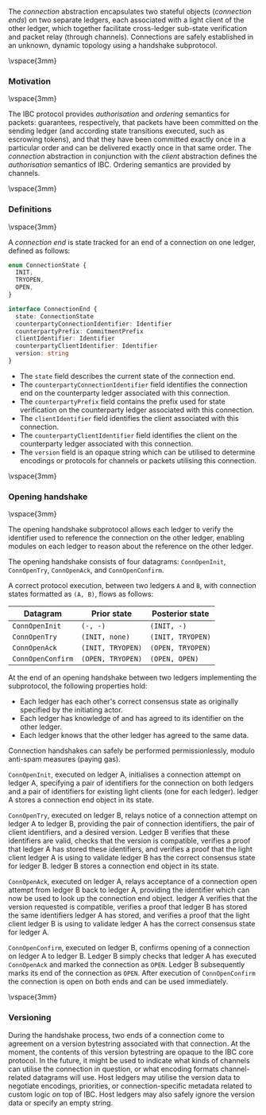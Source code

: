 The *connection* abstraction encapsulates two stateful objects (*connection ends*) on two separate ledgers, each associated with a light client of the other ledger, which together facilitate cross-ledger sub-state verification and packet relay (through channels). Connections are safely established in an unknown, dynamic topology using a handshake subprotocol. 

\vspace{3mm}

### Motivation

\vspace{3mm}

The IBC protocol provides *authorisation* and *ordering* semantics for packets: guarantees, respectively, that packets have been committed on the sending ledger (and according state transitions executed, such as escrowing tokens), and that they have been committed exactly once in a particular order and can be delivered exactly once in that same order. The *connection* abstraction in conjunction with the *client* abstraction  defines the *authorisation* semantics of IBC. Ordering semantics are provided by channels.

\vspace{3mm}

### Definitions

\vspace{3mm}

A *connection end* is state tracked for an end of a connection on one ledger, defined as follows:

```typescript
enum ConnectionState {
  INIT,
  TRYOPEN,
  OPEN,
}
```

```typescript
interface ConnectionEnd {
  state: ConnectionState
  counterpartyConnectionIdentifier: Identifier
  counterpartyPrefix: CommitmentPrefix
  clientIdentifier: Identifier
  counterpartyClientIdentifier: Identifier
  version: string
}
```

- The `state` field describes the current state of the connection end.
- The `counterpartyConnectionIdentifier` field identifies the connection end on the counterparty ledger associated with this connection.
- The `counterpartyPrefix` field contains the prefix used for state verification on the counterparty ledger associated with this connection.
- The `clientIdentifier` field identifies the client associated with this connection.
- The `counterpartyClientIdentifier` field identifies the client on the counterparty ledger associated with this connection.
- The `version` field is an opaque string which can be utilised to determine encodings or protocols for channels or packets utilising this connection.

\vspace{3mm}

### Opening handshake

\vspace{3mm}

The opening handshake subprotocol allows each ledger to verify the identifier used to reference the connection on the other ledger, enabling modules on each ledger to reason about the reference on the other ledger.

The opening handshake consists of four datagrams: `ConnOpenInit`, `ConnOpenTry`, `ConnOpenAck`, and `ConnOpenConfirm`.

A correct protocol execution, between two ledgers `A` and `B`, with connection states formatted as `(A, B)`, flows as follows:

| Datagram          | Prior state       | Posterior state   |
| ----------------- | ----------------- | ----------------- |
| `ConnOpenInit`    | `(-, -)`          | `(INIT, -)`       |
| `ConnOpenTry`     | `(INIT, none)`    | `(INIT, TRYOPEN)` |
| `ConnOpenAck`     | `(INIT, TRYOPEN)` | `(OPEN, TRYOPEN)` |
| `ConnOpenConfirm` | `(OPEN, TRYOPEN)` | `(OPEN, OPEN)`    |

At the end of an opening handshake between two ledgers implementing the subprotocol, the following properties hold:

- Each ledger has each other's correct consensus state as originally specified by the initiating actor.
- Each ledger has knowledge of and has agreed to its identifier on the other ledger.
- Each ledger knows that the other ledger has agreed to the same data.

Connection handshakes can safely be performed permissionlessly, modulo anti-spam measures (paying gas).

`ConnOpenInit`, executed on ledger A, initialises a connection attempt on ledger A, specifying a pair of identifiers
for the connection on both ledgers and a pair of identifiers for existing light clients (one for
each ledger). ledger A stores a connection end object in its state.

`ConnOpenTry`, executed on ledger B, relays notice of a connection attempt on ledger A to ledger B,
providing the pair of connection identifiers, the pair of client identifiers, and a desired version.
Ledger B verifies that these identifiers are valid, checks that the version is compatible, verifies
a proof that ledger A has stored these identifiers, and verifies a proof that the light client ledger A
is using to validate ledger B has the correct consensus state for ledger B. ledger B stores a connection
end object in its state.

`ConnOpenAck`, executed on ledger A, relays acceptance of a connection open attempt from ledger B back to ledger A,
providing the identifier which can now be used to look up the connection end object. ledger A verifies
that the version requested is compatible, verifies a proof that ledger B has stored the same identifiers
ledger A has stored, and verifies a proof that the light client ledger B is using to validate ledger A has the
correct consensus state for ledger A.

`ConnOpenConfirm`, executed on ledger B, confirms opening of a connection on ledger A to ledger B.
Ledger B simply checks that ledger A has executed `ConnOpenAck` and marked the connection as `OPEN`.
Ledger B subsequently marks its end of the connection as `OPEN`. After execution of `ConnOpenConfirm`
the connection is open on both ends and can be used immediately.

\vspace{3mm}

### Versioning

During the handshake process, two ends of a connection come to agreement on a version bytestring associated
with that connection. At the moment, the contents of this version bytestring are opaque to the IBC core protocol.
In the future, it might be used to indicate what kinds of channels can utilise the connection in question, or
what encoding formats channel-related datagrams will use. Host ledgers may utilise the version data
to negotiate encodings, priorities, or connection-specific metadata related to custom logic on top of IBC.
Host ledgers may also safely ignore the version data or specify an empty string.
